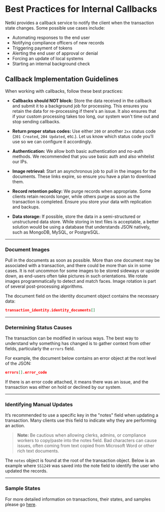 # Best Practices for Internal Callbacks

Netki provides a callback service to notify the client when the transaction state changes. Some possible use cases include:

- Automating responses to the end user
- Notifying compliance officers of new records
- Triggering payment of tokens
- Alerting the end user of approval or denial
- Forcing an update of local systems
- Starting an internal background check

## Callback Implementation Guidelines

When working with callbacks, follow these best practices:

- **Callbacks should NOT block:** Store the data received in the callback and submit it to a background job for processing. This ensures you retain the data for re-processing if there's an issue. It also ensures that if your custom processing takes too long, our system won't time out and stop sending callbacks.
  
- **Return proper status codes:** Use either `200` or another `2xx` status code (`201 Created`, `204 Updated`, etc.). Let us know which status code you’ll use so we can configure it accordingly.
  
- **Authentication:** We allow both basic authentication and no-auth methods. We recommended that you use basic auth and also whitelist our IPs.
  
- **Image retrieval:** Start an asynchronous job to pull in the images for the documents. These links expire, so ensure you have a plan to download them.

- **Record retention policy:** We purge records when appropriate. Some clients retain records longer, while others purge as soon as the transaction is completed. Ensure you store your data with replication and backups.

- **Data storage:** If possible, store the data in a semi-structured or unstructured data store. While storing in text files is acceptable, a better solution would be using a database that understands JSON natively, such as MongoDB, MySQL, or PostgreSQL.

---

### Document Images

Pull in the documents as soon as possible. More than one document may be associated with a transaction, and there could be more than six in some cases. It is not uncommon for some images to be stored sideways or upside down, as end-users often take pictures in such orientations. We rotate images programmatically to detect and match faces. Image rotation is part of several post-processing algorithms.

The document field on the identity document object contains the necessary data:

```json
transaction_identity.identity_documents[]
```

---

### Determining Status Causes

The transaction can be modified in various ways. The best way to understand why something has changed is to gather context from other fields, particularly the `errors` field.

For example, the document below contains an error object at the root level of the JSON:

```json
errors[].error_code
```

If there is an error code attached, it means there was an issue, and the transaction was either on hold or declined by our system.

---

### Identifying Manual Updates

It’s recommended to use a specific key in the "notes" field when updating a transaction. Many clients use this field to indicate why they are performing an action.

> **Note:** Be cautious when allowing clerks, admins, or compliance workers to copy/paste into the notes field. Bad characters can cause issues, often coming from text copied from Microsoft Word or other rich text documents.

The `notes` object is found at the root of the transaction object. Below is an example where `SS1249` was saved into the note field to identify the user who updated the records.

---

### Sample States

For more detailed information on transactions, their states, and samples please go [here](/polling.md).